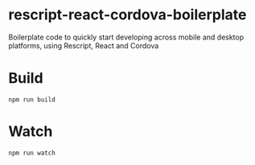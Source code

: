# rescript-react-cordova-boilerplate

Boilerplate code to quickly start developing across mobile and desktop platforms, using Rescript, React and Cordova

# Build

```
npm run build
```

# Watch

```
npm run watch
```
